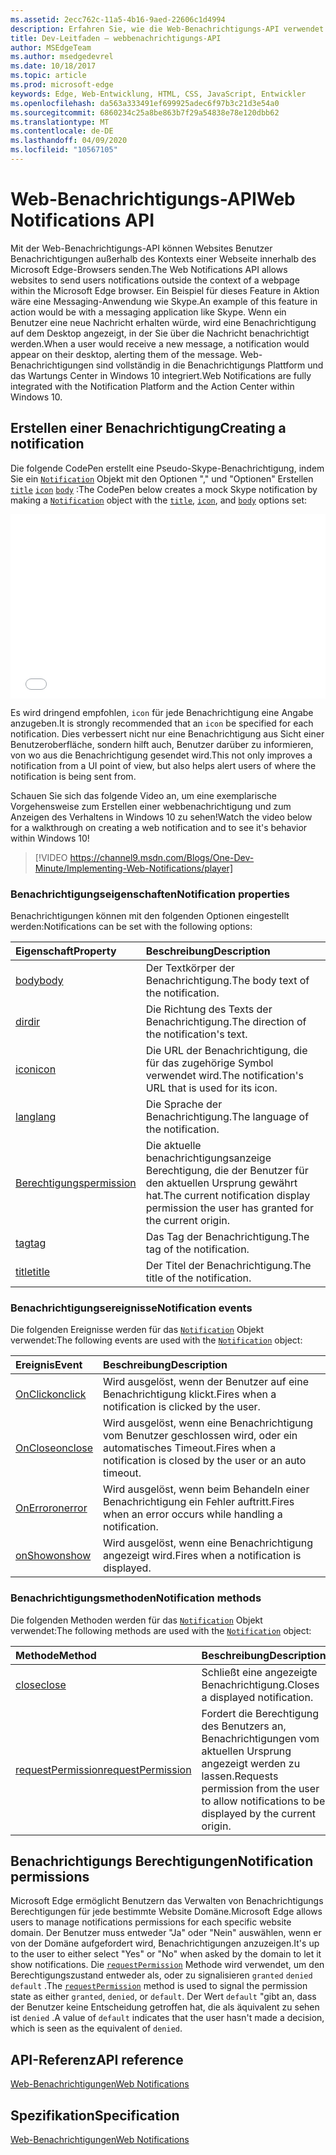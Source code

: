 ```yaml
---
ms.assetid: 2ecc762c-11a5-4b16-9aed-22606c1d4994
description: Erfahren Sie, wie die Web-Benachrichtigungs-API verwendet werden kann, damit Websites Benutzer Benachrichtigungen außerhalb des Kontexts des Microsoft Edge-Browsers senden können.
title: Dev-Leitfaden – webbenachrichtigungs-API
author: MSEdgeTeam
ms.author: msedgedevrel
ms.date: 10/18/2017
ms.topic: article
ms.prod: microsoft-edge
keywords: Edge, Web-Entwicklung, HTML, CSS, JavaScript, Entwickler
ms.openlocfilehash: da563a333491ef699925adec6f97b3c21d3e54a0
ms.sourcegitcommit: 6860234c25a8be863b7f29a54838e78e120dbb62
ms.translationtype: MT
ms.contentlocale: de-DE
ms.lasthandoff: 04/09/2020
ms.locfileid: "10567105"
---
```

# <span data-ttu-id="3c354-104">Web-Benachrichtigungs-API</span><span class="sxs-lookup"><span data-stu-id="3c354-104">Web Notifications API</span></span>

<span data-ttu-id="3c354-105">Mit der Web-Benachrichtigungs-API können Websites Benutzer Benachrichtigungen außerhalb des Kontexts einer Webseite innerhalb des Microsoft Edge-Browsers senden.</span><span class="sxs-lookup"><span data-stu-id="3c354-105">The Web Notifications API allows websites to send users notifications outside the context of a webpage within the Microsoft Edge browser.</span></span> <span data-ttu-id="3c354-106">Ein Beispiel für dieses Feature in Aktion wäre eine Messaging-Anwendung wie Skype.</span><span class="sxs-lookup"><span data-stu-id="3c354-106">An example of this feature in action would be with a messaging application like Skype.</span></span> <span data-ttu-id="3c354-107">Wenn ein Benutzer eine neue Nachricht erhalten würde, wird eine Benachrichtigung auf dem Desktop angezeigt, in der Sie über die Nachricht benachrichtigt werden.</span><span class="sxs-lookup"><span data-stu-id="3c354-107">When a user would receive a new message, a notification would appear on their desktop, alerting them of the message.</span></span> <span data-ttu-id="3c354-108">Web-Benachrichtigungen sind vollständig in die Benachrichtigungs Plattform und das Wartungs Center in Windows 10 integriert.</span><span class="sxs-lookup"><span data-stu-id="3c354-108">Web Notifications are fully integrated with the Notification Platform and the Action Center within Windows 10.</span></span> 

## <span data-ttu-id="3c354-109">Erstellen einer Benachrichtigung</span><span class="sxs-lookup"><span data-stu-id="3c354-109">Creating a notification</span></span>

<span data-ttu-id="3c354-110">Die folgende CodePen erstellt eine Pseudo-Skype-Benachrichtigung, indem Sie ein [`Notification`](https://msdn.microsoft.com/library/mt710818) Objekt mit den Optionen "," und "Optionen" Erstellen [`title`](https://msdn.microsoft.com/library/mt710826) [`icon`](https://msdn.microsoft.com/library/mt710814) [`body`](https://msdn.microsoft.com/library/mt710811) :</span><span class="sxs-lookup"><span data-stu-id="3c354-110">The CodePen below creates a mock Skype notification by making a [`Notification`](https://msdn.microsoft.com/library/mt710818) object with the [`title`](https://msdn.microsoft.com/library/mt710826), [`icon`](https://msdn.microsoft.com/library/mt710814), and [`body`](https://msdn.microsoft.com/library/mt710811) options set:</span></span>


<iframe height='295' scrolling='no' title='<span data-ttu-id="3c354-111">Web-Benachrichtigungen</span><span class="sxs-lookup"><span data-stu-id="3c354-111">Web notifications</span></span>' src='//codepen.io/MicrosoftEdgeDocumentation/embed/RGbxWW/?height=295&theme-id=23761&default-tab=result&embed-version=2&editable=true' frameborder='no' allowtransparency='true' allowfullscreen='true' style='width: 100%;'><span data-ttu-id="3c354-112">Lesen Sie die Stift <a href='https://codepen.io/MicrosoftEdgeDocumentation/pen/RGbxWW/'> -webbenachrichtigungen </a> von Microsoft Edge docs ( <a href='https://codepen.io/MicrosoftEdgeDocumentation'> @MicrosoftEdgeDocumentation </a> ) auf <a href='https://codepen.io'> CodePen </a> .</span><span class="sxs-lookup"><span data-stu-id="3c354-112">See the Pen <a href='https://codepen.io/MicrosoftEdgeDocumentation/pen/RGbxWW/'>Web notifications</a> by Microsoft Edge Docs (<a href='https://codepen.io/MicrosoftEdgeDocumentation'>@MicrosoftEdgeDocumentation</a>) on <a href='https://codepen.io'>CodePen</a>.</span></span>
</iframe>

<span data-ttu-id="3c354-113">Es wird dringend empfohlen, `icon` für jede Benachrichtigung eine Angabe anzugeben.</span><span class="sxs-lookup"><span data-stu-id="3c354-113">It is strongly recommended that an `icon` be specified for each notification.</span></span> <span data-ttu-id="3c354-114">Dies verbessert nicht nur eine Benachrichtigung aus Sicht einer Benutzeroberfläche, sondern hilft auch, Benutzer darüber zu informieren, von wo aus die Benachrichtigung gesendet wird.</span><span class="sxs-lookup"><span data-stu-id="3c354-114">This not only improves a notification from a UI point of view, but also helps alert users of where the notification is being sent from.</span></span>

<span data-ttu-id="3c354-115">Schauen Sie sich das folgende Video an, um eine exemplarische Vorgehensweise zum Erstellen einer webbenachrichtigung und zum Anzeigen des Verhaltens in Windows 10 zu sehen!</span><span class="sxs-lookup"><span data-stu-id="3c354-115">Watch the video below for a walkthrough on creating a web notification and to see it's behavior within Windows 10!</span></span>


> [!VIDEO https://channel9.msdn.com/Blogs/One-Dev-Minute/Implementing-Web-Notifications/player]

### <span data-ttu-id="3c354-116">Benachrichtigungseigenschaften</span><span class="sxs-lookup"><span data-stu-id="3c354-116">Notification properties</span></span>

<span data-ttu-id="3c354-117">Benachrichtigungen können mit den folgenden Optionen eingestellt werden:</span><span class="sxs-lookup"><span data-stu-id="3c354-117">Notifications can be set with the following options:</span></span>

<span data-ttu-id="3c354-118">Eigenschaft</span><span class="sxs-lookup"><span data-stu-id="3c354-118">Property</span></span> | <span data-ttu-id="3c354-119">Beschreibung</span><span class="sxs-lookup"><span data-stu-id="3c354-119">Description</span></span>
:-------- | :----------
[<span data-ttu-id="3c354-120">body</span><span class="sxs-lookup"><span data-stu-id="3c354-120">body</span></span>](https://msdn.microsoft.com/library/mt710811) | <span data-ttu-id="3c354-121">Der Textkörper der Benachrichtigung.</span><span class="sxs-lookup"><span data-stu-id="3c354-121">The body text of the notification.</span></span>
[<span data-ttu-id="3c354-122">dir</span><span class="sxs-lookup"><span data-stu-id="3c354-122">dir</span></span>](https://msdn.microsoft.com/library/mt710813) | <span data-ttu-id="3c354-123">Die Richtung des Texts der Benachrichtigung.</span><span class="sxs-lookup"><span data-stu-id="3c354-123">The direction of the notification's text.</span></span>
[<span data-ttu-id="3c354-124">icon</span><span class="sxs-lookup"><span data-stu-id="3c354-124">icon</span></span>](https://msdn.microsoft.com/library/mt710814) | <span data-ttu-id="3c354-125">Die URL der Benachrichtigung, die für das zugehörige Symbol verwendet wird.</span><span class="sxs-lookup"><span data-stu-id="3c354-125">The notification's URL that is used for its icon.</span></span>
[<span data-ttu-id="3c354-126">lang</span><span class="sxs-lookup"><span data-stu-id="3c354-126">lang</span></span>](https://msdn.microsoft.com/library/mt710815) | <span data-ttu-id="3c354-127">Die Sprache der Benachrichtigung.</span><span class="sxs-lookup"><span data-stu-id="3c354-127">The language of the notification.</span></span>
[<span data-ttu-id="3c354-128">Berechtigungs</span><span class="sxs-lookup"><span data-stu-id="3c354-128">permission</span></span>](https://msdn.microsoft.com/library/mt670637) | <span data-ttu-id="3c354-129">Die aktuelle benachrichtigungsanzeige Berechtigung, die der Benutzer für den aktuellen Ursprung gewährt hat.</span><span class="sxs-lookup"><span data-stu-id="3c354-129">The current notification display permission the user has granted for the current origin.</span></span>
[<span data-ttu-id="3c354-130">tag</span><span class="sxs-lookup"><span data-stu-id="3c354-130">tag</span></span>](https://msdn.microsoft.com/library/mt710825) | <span data-ttu-id="3c354-131">Das Tag der Benachrichtigung.</span><span class="sxs-lookup"><span data-stu-id="3c354-131">The tag of the notification.</span></span>
[<span data-ttu-id="3c354-132">title</span><span class="sxs-lookup"><span data-stu-id="3c354-132">title</span></span>](https://msdn.microsoft.com/library/mt710826) | <span data-ttu-id="3c354-133">Der Titel der Benachrichtigung.</span><span class="sxs-lookup"><span data-stu-id="3c354-133">The title of the notification.</span></span>

### <span data-ttu-id="3c354-134">Benachrichtigungsereignisse</span><span class="sxs-lookup"><span data-stu-id="3c354-134">Notification events</span></span>

<span data-ttu-id="3c354-135">Die folgenden Ereignisse werden für das [`Notification`](https://msdn.microsoft.com/library/mt710818) Objekt verwendet:</span><span class="sxs-lookup"><span data-stu-id="3c354-135">The following events are used with the [`Notification`](https://msdn.microsoft.com/library/mt710818) object:</span></span>

<span data-ttu-id="3c354-136">Ereignis</span><span class="sxs-lookup"><span data-stu-id="3c354-136">Event</span></span> | <span data-ttu-id="3c354-137">Beschreibung</span><span class="sxs-lookup"><span data-stu-id="3c354-137">Description</span></span>
:-------- | :----------
[<span data-ttu-id="3c354-138">OnClick</span><span class="sxs-lookup"><span data-stu-id="3c354-138">onclick</span></span>](https://msdn.microsoft.com/library/mt712180) | <span data-ttu-id="3c354-139">Wird ausgelöst, wenn der Benutzer auf eine Benachrichtigung klickt.</span><span class="sxs-lookup"><span data-stu-id="3c354-139">Fires when a notification is clicked by the user.</span></span>
[<span data-ttu-id="3c354-140">OnClose</span><span class="sxs-lookup"><span data-stu-id="3c354-140">onclose</span></span>](https://msdn.microsoft.com/library/mt712178) | <span data-ttu-id="3c354-141">Wird ausgelöst, wenn eine Benachrichtigung vom Benutzer geschlossen wird, oder ein automatisches Timeout.</span><span class="sxs-lookup"><span data-stu-id="3c354-141">Fires when a notification is closed by the user or an auto timeout.</span></span>
[<span data-ttu-id="3c354-142">OnError</span><span class="sxs-lookup"><span data-stu-id="3c354-142">onerror</span></span>](https://msdn.microsoft.com/library/mt712181) | <span data-ttu-id="3c354-143">Wird ausgelöst, wenn beim Behandeln einer Benachrichtigung ein Fehler auftritt.</span><span class="sxs-lookup"><span data-stu-id="3c354-143">Fires when an error occurs while handling a notification.</span></span>
[<span data-ttu-id="3c354-144">onShow</span><span class="sxs-lookup"><span data-stu-id="3c354-144">onshow</span></span>](https://msdn.microsoft.com/library/mt712182) | <span data-ttu-id="3c354-145">Wird ausgelöst, wenn eine Benachrichtigung angezeigt wird.</span><span class="sxs-lookup"><span data-stu-id="3c354-145">Fires when a notification is displayed.</span></span>

### <span data-ttu-id="3c354-146">Benachrichtigungsmethoden</span><span class="sxs-lookup"><span data-stu-id="3c354-146">Notification methods</span></span>

<span data-ttu-id="3c354-147">Die folgenden Methoden werden für das [`Notification`](https://msdn.microsoft.com/library/mt710818) Objekt verwendet:</span><span class="sxs-lookup"><span data-stu-id="3c354-147">The following methods are used with the [`Notification`](https://msdn.microsoft.com/library/mt710818) object:</span></span>

<span data-ttu-id="3c354-148">Methode</span><span class="sxs-lookup"><span data-stu-id="3c354-148">Method</span></span> | <span data-ttu-id="3c354-149">Beschreibung</span><span class="sxs-lookup"><span data-stu-id="3c354-149">Description</span></span>
:-------- | :----------
[<span data-ttu-id="3c354-150">close</span><span class="sxs-lookup"><span data-stu-id="3c354-150">close</span></span>](https://msdn.microsoft.com/library/mt670636) | <span data-ttu-id="3c354-151">Schließt eine angezeigte Benachrichtigung.</span><span class="sxs-lookup"><span data-stu-id="3c354-151">Closes a displayed notification.</span></span>
[<span data-ttu-id="3c354-152">requestPermission</span><span class="sxs-lookup"><span data-stu-id="3c354-152">requestPermission</span></span>](https://msdn.microsoft.com/library/mt710824) | <span data-ttu-id="3c354-153">Fordert die Berechtigung des Benutzers an, Benachrichtigungen vom aktuellen Ursprung angezeigt werden zu lassen.</span><span class="sxs-lookup"><span data-stu-id="3c354-153">Requests permission from the user to allow notifications to be displayed by the current origin.</span></span>

## <span data-ttu-id="3c354-154">Benachrichtigungs Berechtigungen</span><span class="sxs-lookup"><span data-stu-id="3c354-154">Notification permissions</span></span>

<span data-ttu-id="3c354-155">Microsoft Edge ermöglicht Benutzern das Verwalten von Benachrichtigungs Berechtigungen für jede bestimmte Website Domäne.</span><span class="sxs-lookup"><span data-stu-id="3c354-155">Microsoft Edge allows users to manage notifications permissions for each specific website domain.</span></span> <span data-ttu-id="3c354-156">Der Benutzer muss entweder "Ja" oder "Nein" auswählen, wenn er von der Domäne aufgefordert wird, Benachrichtigungen anzuzeigen.</span><span class="sxs-lookup"><span data-stu-id="3c354-156">It's up to the user to either select "Yes" or "No" when asked by the domain to let it show notifications.</span></span> <span data-ttu-id="3c354-157">Die [`requestPermission`](https://msdn.microsoft.com/library/mt710824) Methode wird verwendet, um den Berechtigungszustand entweder als, oder zu signalisieren `granted` `denied` `default` .</span><span class="sxs-lookup"><span data-stu-id="3c354-157">The [`requestPermission`](https://msdn.microsoft.com/library/mt710824) method is used to signal the permission state as either `granted`, `denied`, or `default`.</span></span> <span data-ttu-id="3c354-158">Der Wert `default` "gibt an, dass der Benutzer keine Entscheidung getroffen hat, die als äquivalent zu sehen ist `denied` .</span><span class="sxs-lookup"><span data-stu-id="3c354-158">A value of `default` indicates that the user hasn't made a decision, which is seen as the equivalent of `denied`.</span></span>




## <span data-ttu-id="3c354-159">API-Referenz</span><span class="sxs-lookup"><span data-stu-id="3c354-159">API reference</span></span>

[<span data-ttu-id="3c354-160">Web-Benachrichtigungen</span><span class="sxs-lookup"><span data-stu-id="3c354-160">Web Notifications</span></span>](https://msdn.microsoft.com/library/mt710827)

## <span data-ttu-id="3c354-161">Spezifikation</span><span class="sxs-lookup"><span data-stu-id="3c354-161">Specification</span></span>

[<span data-ttu-id="3c354-162">Web-Benachrichtigungen</span><span class="sxs-lookup"><span data-stu-id="3c354-162">Web Notifications</span></span>](https://notifications.spec.whatwg.org)
